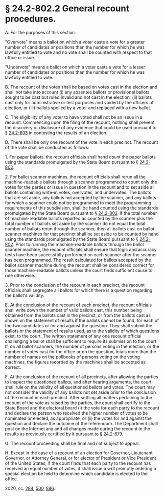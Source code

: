 # § 24.2-802.2 General recount procedures.

<p>A. For the purposes of this section:</p><p>"Overvote" means a ballot on which a voter casts a vote for a greater number of candidates or positions than the number for which he was lawfully entitled to vote and no vote shall be counted with respect to that office or issue.</p><p>"Undervote" means a ballot on which a voter casts a vote for a lesser number of candidates or positions than the number for which he was lawfully entitled to vote.</p><p>B. The recount of the votes shall be based on votes cast in the election and shall not take into account (i) any absentee ballots or provisional ballots sought to be cast but ruled invalid and not cast in the election, (ii) ballots cast only for administrative or test purposes and voided by the officers of election, or (iii) ballots spoiled by a voter and replaced with a new ballot.</p><p>C. The eligibility of any voter to have voted shall not be an issue in a recount. Commencing upon the filing of the recount, nothing shall prevent the discovery or disclosure of any evidence that could be used pursuant to § <a href='/vacode/24.2-803/'>24.2-803</a> in contesting the results of an election.</p><p>D. There shall be only one recount of the vote in each precinct. The recount of the vote shall be conducted as follows:</p><p>1. For paper ballots, the recount officials shall hand count the paper ballots using the standards promulgated by the State Board pursuant to § <a href='/vacode/24.2-802/'>24.2-802</a>.</p><p>2. For ballot scanner machines, the recount officials shall rerun all the machine-readable ballots through a scanner programmed to count only the votes for the parties or issue in question in the recount and to set aside all ballots containing write-in votes, overvotes, and undervotes. The ballots that are set aside, any ballots not accepted by the scanner, and any ballots for which a scanner could not be programmed to meet the programming requirements of this subdivision, shall be hand counted using the standards promulgated by the State Board pursuant to § <a href='/vacode/24.2-802/'>24.2-802</a>. If the total number of machine-readable ballots reported as counted by the scanner plus the total number of ballots set aside by the scanner do not equal the total number of ballots rerun through the scanner, then all ballots cast on ballot scanner machines for that precinct shall be set aside to be counted by hand using the standards promulgated by the State Board pursuant to § <a href='/vacode/24.2-802/'>24.2-802</a>. Prior to running the machine-readable ballots through the ballot scanner machine, the recount officials shall ensure that logic and accuracy tests have been successfully performed on each scanner after the scanner has been programmed. The result calculated for ballots accepted by the ballot scanner machine during the recount shall be considered correct for those machine-readable ballots unless the court finds sufficient cause to rule otherwise.</p><p>3. Prior to the conclusion of the recount in each precinct, the recount officials shall segregate all ballots for which there is a question regarding the ballot's validity.</p><p>E. At the conclusion of the recount of each precinct, the recount officials shall write down the number of valid ballots cast, this number being obtained from the ballots cast in the precinct, or from the ballots cast as shown on the statement of results if the ballots cannot be found, for each of the two candidates or for and against the question. They shall submit the ballots or the statement of results used, as to the validity of which questions exist, to the court. The written statement of any one recount official challenging a ballot shall be sufficient to require its submission to the court. If, on all ballot scanners, the number of persons voting in the election, or the number of votes cast for the office or on the question, totals more than the number of names on the pollbooks of persons voting on the voting machines, the figures recorded by the machines shall be accepted as correct.</p><p>F. At the conclusion of the recount of all precincts, after allowing the parties to inspect the questioned ballots, and after hearing arguments, the court shall rule on the validity of all questioned ballots and votes. The court may not consider the validity of any ballots not set aside prior to the conclusion of the recount in each precinct. After settling all matters pertaining to the recount of the vote as raised by the parties, the court shall certify to the State Board and the electoral board (i) the vote for each party to the recount and declare the person who received the higher number of votes to be nominated or elected, as appropriate, or (ii) the votes for and against the question and declare the outcome of the referendum. The Department shall post on the Internet any and all changes made during the recount to the results as previously certified by it pursuant to § <a href='/vacode/24.2-679/'>24.2-679</a>.</p><p>G. The recount proceeding shall be final and not subject to appeal.</p><p>H. Except in the case of a recount of an election for Governor, Lieutenant Governor, or Attorney General, or for elector of President or Vice President of the United States, if the court finds that each party to the recount has received an equal number of votes, it shall issue a writ promptly ordering a special election be held to determine which candidate is elected to the office.</p><p>2020, cc. <a href='http://lis.virginia.gov/cgi-bin/legp604.exe?201+ful+CHAP0284'>284</a>, <a href='http://lis.virginia.gov/cgi-bin/legp604.exe?201+ful+CHAP0500'>500</a>, <a href='http://lis.virginia.gov/cgi-bin/legp604.exe?201+ful+CHAP0886'>886</a>.</p>
